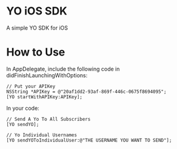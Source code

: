 YO iOS SDK
======

A simple YO SDK for iOS


How to Use
======
In AppDelegate, include the following code in didFinishLaunchingWithOptions:

    // Put your APIKey
    NSString *APIKey = @"20af1dd2-93af-869f-446c-0675f8694095";
    [YO startWithAPIKey:APIKey];


In your code:

    // Send A Yo To All Subscribers
    [YO sendYO];
    
    // Yo Individual Usernames
    [YO sendYOToIndividualUser:@"THE USERNAME YOU WANT TO SEND"];


